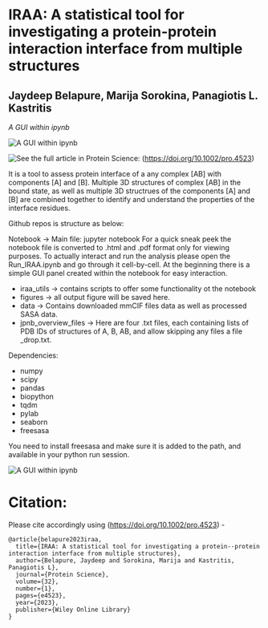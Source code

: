 # IRAA: A statistical tool for investigating a protein-protein interaction interface from multiple structures

## Jaydeep Belapure, Marija Sorokina, Panagiotis L. Kastritis

*A GUI within ipynb*

![A GUI within ipynb](https://github.com/kastritislab/IRAA/blob/main/screen_shot_v2.gif)



![See the full article in Protein Science:](https://doi.org/10.1002/pro.4523) (https://doi.org/10.1002/pro.4523)


It is a tool to assess protein interface of a any complex [AB] with components [A] and [B].
Multiple 3D structures of complex [AB] in the bound state, as well as multiple 3D structrues of the components [A] and [B] are combined together to identify and understand the properties of the interface residues.

Github repos is structure as below:

Notebook -> Main file: jupyter notebook 
For a quick sneak peek the notebook file is converted to .html and .pdf format only for viewing purposes. To actually interact and run the analysis please open the Run_IRAA.ipynb and go through it cell-by-cell. At the beginning there is a simple GUI panel created within the notebook for easy interaction.

* iraa_utils -> contains scripts to offer some functionality ot the notebook
* figures -> all output figure will be saved here.
* data -> Contains downloaded mmCIF files data as well as processed SASA data. 
* jpnb_overview_files -> Here are four .txt files, each containing lists of PDB IDs of structures of A, B, AB, and allow skipping any files a file \_drop.txt. 

Dependencies:
- numpy
- scipy
- pandas
- biopython
- tqdm
- pylab
- seaborn
- freesasa

You need to install freesasa and make sure it is added to the path, and available in your python run session.

![A GUI within ipynb](https://github.com/kastritislab/IRAA/blob/main/Screenshot_IRAA_GUI_within_notebook.png)

# Citation:
Please cite accordingly using (https://doi.org/10.1002/pro.4523) -
```
@article{belapure2023iraa,
  title={IRAA: A statistical tool for investigating a protein--protein interaction interface from multiple structures},
  author={Belapure, Jaydeep and Sorokina, Marija and Kastritis, Panagiotis L},
  journal={Protein Science},
  volume={32},
  number={1},
  pages={e4523},
  year={2023},
  publisher={Wiley Online Library}
}
```
